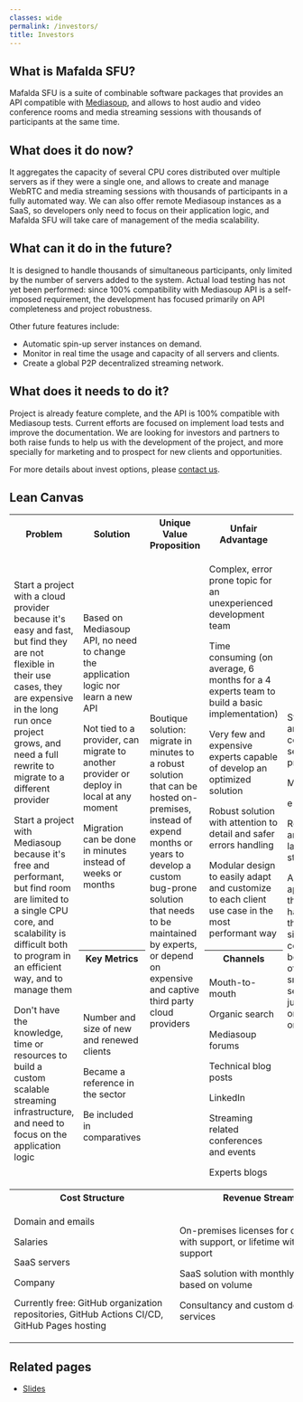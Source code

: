 ```yaml
---
classes: wide
permalink: /investors/
title: Investors
---
```


## What is Mafalda SFU?

Mafalda SFU is a suite of combinable software packages that provides an API
compatible with [Mediasoup](https://mediasoup.org/), and allows to host audio
and video conference rooms and media streaming sessions with thousands of
participants at the same time.

## What does it do now?

It aggregates the capacity of several CPU cores distributed over multiple
servers as if they were a single one, and allows to create and manage WebRTC and
media streaming sessions with thousands of participants in a fully automated
way. We can also offer remote Mediasoup instances as a SaaS, so developers only
need to focus on their application logic, and Mafalda SFU will take care of
management of the media scalability.

## What can it do in the future?

It is designed to handle thousands of simultaneous participants, only limited by
the number of servers added to the system. Actual load testing has not yet been
performed: since 100% compatibility with Mediasoup API is a self-imposed
requirement, the development has focused primarily on API completeness and
project robustness.

Other future features include:

- Automatic spin-up server instances on demand.
- Monitor in real time the usage and capacity of all servers and clients.
- Create a global P2P decentralized streaming network.

## What does it needs to do it?

Project is already feature complete, and the API is 100% compatible with
Mediasoup tests. Current efforts are focused on implement load tests and
improve the documentation. We are looking for investors and partners to both
raise funds to help us with the development of the project, and more specially
for marketing and to prospect for new clients and opportunities.

For more details about invest options, please [contact us](/contact/).

## Lean Canvas

<table>
  <tr>
    <th style="text-align:center">Problem</th>
    <th style="text-align:center">Solution</th>
    <th colspan="2" style="text-align:center">Unique Value Proposition</th>
    <th style="text-align:center">Unfair Advantage</th>
    <th style="text-align:center">Customer Segments</th>
  </tr>
  <tr>
    <td rowspan="3">
      <p>
        Start a project with a cloud provider because it's easy and fast, but
        find they are not flexible in their use cases, they are expensive in the
        long run once project grows, and need a full rewrite to migrate to a
        different provider
      </p>
      <p>
        Start a project with Mediasoup because it's free and performant, but
        find room are limited to a single CPU core, and scalability is difficult
        both to program in an efficient way, and to manage them
      </p>
      <p>
        Don't have the knowledge, time or resources to build a custom scalable
        streaming infrastructure, and need to focus on the application logic
      </p>
    </td>
    <td>
      <p>
        Based on Mediasoup API, no need to change the application logic nor
        learn a new API
      </p>
      <p>
        Not tied to a provider, can migrate to another provider or deploy in
        local at any moment
      </p>
      <p>Migration can be done in minutes instead of weeks or months</p>
    </td>
    <td rowspan="3" colspan="2">
      <p>
        Boutique solution: migrate in minutes to a robust solution that can be
        hosted on-premises, instead of expend months or years to develop a
        custom bug-prone solution that needs to be maintained by experts, or
        depend on expensive and captive third party cloud providers
      </p>
    </td>
    <td>
      <p>Complex, error prone topic for an unexperienced development team</p>
      <p>
        Time consuming (on average, 6 months for a 4 experts team to build a
        basic implementation)
      </p>
      <p>
        Very few and expensive experts capable of develop an optimized solution
      </p>
      <p>
        Robust solution with attention to detail and safer errors handling
      </p>
      <p>
        Modular design to easily adapt and customize to each client use case in
        the most performant way
      </p>
    </td>
    <td rowspan="3">
      <p>Streaming and conference services providers</p>
      <p>Metaverses</p>
      <p>e-learning</p>
      <p>Real-time and low latency streaming</p>
      <p>
        Any application that needs to handle thousand of simultaneous consumers,
        both in lots of multiple small sessions or just a few (or one) big ones
        </p>
    </td>
  </tr>
  <tr>
    <th style="text-align:center">Key Metrics</th>
    <th style="text-align:center">Channels</th>
  </tr>
  <tr>
    <td>
      <p>Number and size of new and renewed clients</p>
      <p>Became a reference in the sector</p>
      <p>Be included in comparatives</p>
    </td>
    <td>
      <p>Mouth-to-mouth</p>
      <p>Organic search</p>
      <p>Mediasoup forums</p>
      <p>Technical blog posts</p>
      <p>LinkedIn</p>
      <p>Streaming related conferences and events</p>
      <p>Experts blogs</p>
    </td>
  </tr>
  <tr>
    <th colspan="3" style="text-align:center">Cost Structure</th>
    <th colspan="3" style="text-align:center">Revenue Streams</th>
  </tr>
  <tr>
    <td colspan="3">
      <p>Domain and emails</p>
      <p>Salaries</p>
      <p>SaaS servers</p>
      <p>Company</p>
      <p>
        Currently free: GitHub organization repositories, GitHub Actions CI/CD,
        GitHub Pages hosting
      </p>
    </td>
    <td colspan="3">
      <p>
        On-premises licenses for one year with support, or lifetime without
        support
      </p>
      <p>SaaS solution with monthly licenses, based on volume</p>
      <p>Consultancy and custom development services</p>
    </td>
  </tr>
</table>

## Related pages

- [Slides](/slides/)
